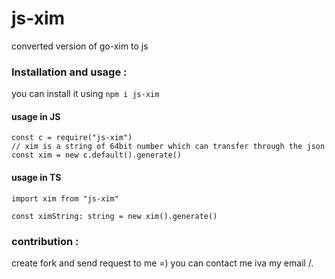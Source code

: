 # js-xim
converted version of go-xim to js 



### Installation and usage  :

you can install it using ```npm i js-xim``` 

#### usage in JS

```JS
const c = require("js-xim")
// xim is a string of 64bit number which can transfer through the json
const xim = new c.default().generate()
```
#### usage in TS

```TS
import xim from "js-xim"

const ximString: string = new xim().generate()
```


###  contribution :

create fork and send request to me =) you can contact me iva my email /.
